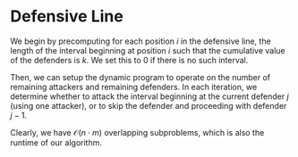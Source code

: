 # Defensive Line

We begin by precomputing for each position $i$ in the defensive line, the length of the interval beginning at position $i$ such that the cumulative value of the defenders is $k$. We set this to $0$ if there is no such interval.

Then, we can setup the dynamic program to operate on the number of remaining attackers and remaining defenders. In each iteration, we determine whether to attack the interval beginning at the current defender $j$ (using one attacker), or to skip the defender and proceeding with defender $j - 1$.

Clearly, we have $\mathcal{O}(n \cdot m)$ overlapping subproblems, which is also the runtime of our algorithm.
